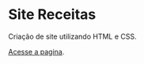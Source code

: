 # Site Receitas
Criação de site utilizando HTML e CSS.

[Acesse a pagina](https://viniciusdeab.github.io/site_receitas/).

